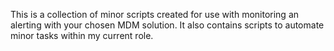 This is a collection of minor scripts created for use with monitoring an alerting with your chosen MDM solution. It also contains scripts to automate minor tasks within my current role. 
